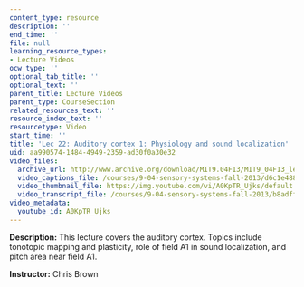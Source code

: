 ```yaml
---
content_type: resource
description: ''
end_time: ''
file: null
learning_resource_types:
- Lecture Videos
ocw_type: ''
optional_tab_title: ''
optional_text: ''
parent_title: Lecture Videos
parent_type: CourseSection
related_resources_text: ''
resource_index_text: ''
resourcetype: Video
start_time: ''
title: 'Lec 22: Auditory cortex 1: Physiology and sound localization'
uid: aa990574-1484-4949-2359-ad30f0a30e32
video_files:
  archive_url: http://www.archive.org/download/MIT9.04F13/MIT9_04F13_lec22_300k.mp4
  video_captions_file: /courses/9-04-sensory-systems-fall-2013/d6c1e488bea45c7a95c2f745f497bc20_A0KpTR_Ujks.vtt
  video_thumbnail_file: https://img.youtube.com/vi/A0KpTR_Ujks/default.jpg
  video_transcript_file: /courses/9-04-sensory-systems-fall-2013/b8adff5a63e4d79c0f0d093ada251c34_A0KpTR_Ujks.pdf
video_metadata:
  youtube_id: A0KpTR_Ujks
---
```


**Description:** This lecture covers the auditory cortex. Topics include tonotopic mapping and plasticity, role of field A1 in sound localization, and pitch area near field A1.

**Instructor:** Chris Brown